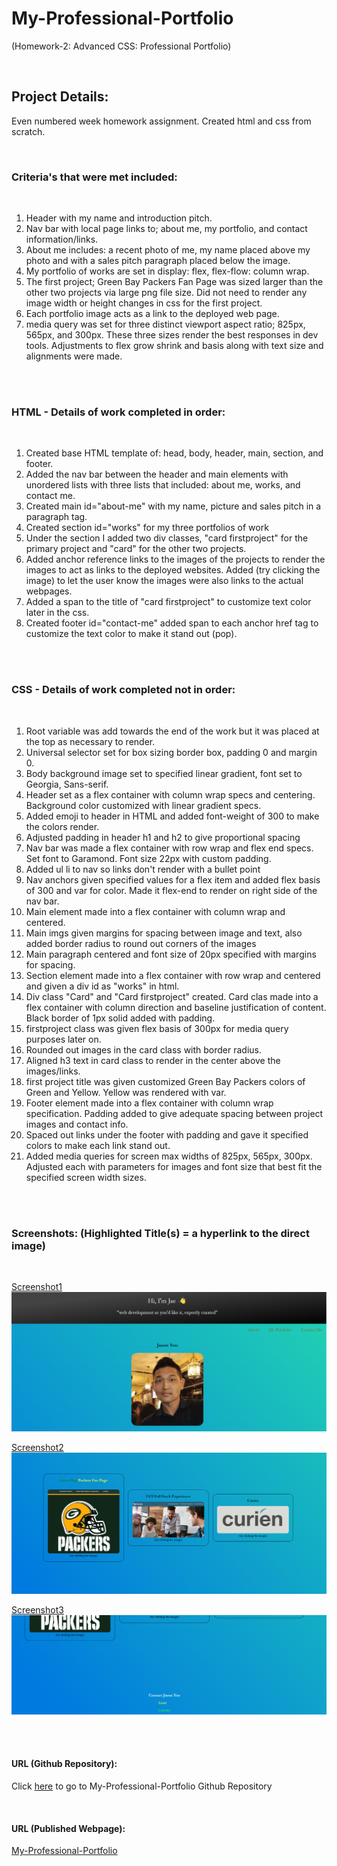 # My-Professional-Portfolio

(Homework-2: Advanced CSS: Professional Portfolio)

<br>

## Project Details: 

Even numbered week homework assignment. Created html and css from scratch.

<br> 

### Criteria's that were met included: 

<br>

1. Header with my name and introduction pitch. 
2. Nav bar with local page links to; about me, my portfolio, and contact information/links.
3. About me includes: a recent photo of me, my name placed above my photo and with a sales pitch paragraph placed below the image. 
4. My portfolio of works are set in display: flex, flex-flow: column wrap.
5. The first project; Green Bay Packers Fan Page was sized larger than the other two projects via large png file size. Did not need to render any image width or height changes in css for the first project.
6. Each portfolio image acts as a link to the deployed web page.
7. media query was set for three distinct viewport aspect ratio; 825px, 565px, and 300px. These three sizes render the best responses in dev tools. Adjustments to flex grow shrink and basis along with text size and alignments were made. 

<br>
<br>

### HTML - Details of work completed in order:

<br>

1. Created base HTML template of: head, body, header, main, section, and footer.
2. Added the nav bar between the header and main elements with unordered lists with three lists that included: about me, works, and contact me. 
3. Created main id="about-me" with my name, picture and sales pitch in a paragraph tag.
4. Created section id="works" for my three portfolios of work
5. Under the section I added two div classes, "card firstproject" for the primary project and "card" for the other two projects. 
6. Added anchor reference links to the images of the projects to render the images to act as links to the deployed websites. Added (try clicking the image) to let the user know the images were also links to the actual webpages.
7. Added a span to the title of "card firstproject" to customize text color later in the css.
8. Created footer id="contact-me" added span to each anchor href tag to customize the text color to make it stand out (pop).

<br>
<br>

### CSS - Details of work completed not in order:

<br>

1. Root variable was add towards the end of the work but it was placed at the top as necessary to render. 
2. Universal selector set for box sizing border box, padding 0 and margin 0.
3. Body background image set to specified linear gradient, font set to Georgia, Sans-serif.
4. Header set as a flex container with column wrap specs and centering. Background color customized with linear gradient specs.
5. Added emoji to header in HTML and added font-weight of 300 to make the colors render.
6. Adjusted padding in header h1 and h2 to give proportional spacing
7. Nav bar was made a flex container with row wrap and flex end specs. Set font to Garamond. Font size 22px with custom padding.
8. Added ul li to nav so links don't render with a bullet point
9. Nav anchors given specified values for a flex item and added flex basis of 300 and var for color. Made it flex-end to render on right side of the nav bar.
10. Main element made into a flex container with column wrap and centered.
11. Main imgs given margins for spacing between image and text, also added border radius to round out corners of the images
12. Main paragraph centered and font size of 20px specified with margins for spacing.
13. Section element made into a flex container with row wrap and centered and given a div id as "works" in html.
14. Div class "Card" and "Card firstproject" created. Card clas made into a flex container with column direction and baseline justification of content. Black border of 1px solid added with padding.
15. firstproject class was given flex basis of 300px for media query purposes later on.
16. Rounded out images in the card class with border radius.
17. Aligned h3 text in card class to render in the center above the images/links.
18. first project title was given customized Green Bay Packers colors of Green and Yellow. Yellow was rendered with var.
19. Footer element made into a flex container with column wrap specification. Padding added to give adequate spacing between project images and contact info.
20. Spaced out links under the footer with padding and gave it specified colors to make each link stand out.
21. Added media queries for screen max widths of 825px, 565px, 300px. Adjusted each with parameters for images and font size that best fit the specified screen width sizes. 
 
<br>
<br>

### Screenshots: (Highlighted Title(s) = a hyperlink to the direct image)

<br>

[Screenshot1](images/Screenshot1.png)
<img src="images/Screenshot1.png">

[Screenshot2](images/Screenshot2.png)
<img src="images/Screenshot2.png">

[Screenshot3](images/Screenshot3.png)
<img src="images/Screenshot3.png">

<br>
<br>

#### URL (Github Repository):

Click [here](https://github.com/jasonjayoo/My-Professional-Portfolio) to go to My-Professional-Portfolio Github Repository

<br>

#### URL (Published Webpage):

<a href="https://jasonjayoo.github.io/My-Professional-Portfolio/" target="_blank">My-Professional-Portfolio</a>

